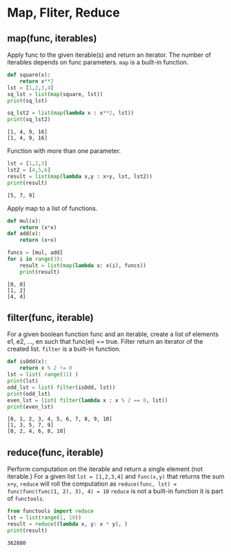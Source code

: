 # Map, Fliter, Reduce

## map(func, iterables)
Apply func to the given iterable(s) and return an iterator. The number of iterables depends on func parameters. 
`map` is a built-in function. 
```python
def square(x):
    return x**2
lst = [1,2,3,4]
sq_lst = list(map(square, lst))
print(sq_lst)

sq_lst2 = list(map(lambda x : x**2, lst))
print(sq_lst2)
```
```
[1, 4, 9, 16]
[1, 4, 9, 16] 
```
Function with more than one parameter. 
```python
lst = [1,2,3]
lst2 = [4,5,6]
result = list(map(lambda x,y : x+y, lst, lst2))
print(result)
```
```
[5, 7, 9]
```

Apply map to a list of functions.

```python
def mul(x):
    return (x*x)
def add(x):
    return (x+x)

funcs = [mul, add]
for i in range(3):
    result = list(map(lambda x: x(i), funcs))
    print(result)
```
```
[0, 0]
[1, 2]
[4, 4]
```
## filter(func, iterable)
For a given boolean function func and an iterable, create a list of elements e1, e2, ..., en such that func(ei) == true. 
Filter return an iterator of the created list. 
`filter` is a built-in function. 
```python
def isOdd(x):
    return x % 2 != 0
lst = list( range(11) )
print(lst)
odd_lst = list( filter(isOdd, lst))
print(odd_lst)
even_lst = list( filter(lambda x : x % 2 == 0, lst))
print(even_lst)
```
```
[0, 1, 2, 3, 4, 5, 6, 7, 8, 9, 10]
[1, 3, 5, 7, 9]
[0, 2, 4, 6, 8, 10]
```
## reduce(func, iterable)
Perform computation on the iterable and return a single element (not iterable.) 
For a given list `lst = [1,2,3,4]` and `func(x,y)` that returns the sum `x+y`, `reduce` will roll the computation as `reduce(func, lst) = func(func(func(1, 2), 3), 4) = 10`
`reduce` is not a built-in function it is part of `functools`. 
```python
from functools import reduce
lst = list(range(1, 10))
result = reduce((lambda x, y: x * y), )
print(result)
```
```
362880
```



